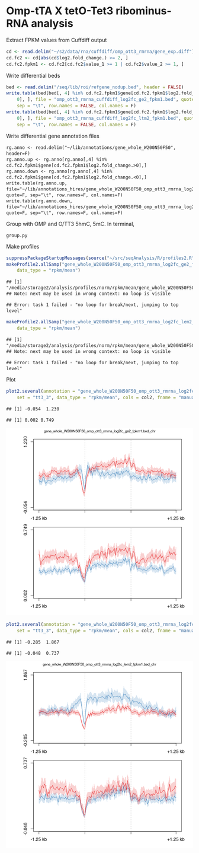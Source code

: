 Omp-tTA X tetO-Tet3 ribominus-RNA analysis
========================================================

Extract FPKM values from Cuffdiff output

```r
cd <- read.delim("~/s2/data/rna/cuffdiff/omp_ott3_rmrna/gene_exp.diff")
cd.fc2 <- cd[abs(cd$log2.fold_change.) >= 2, ]
cd.fc2.fpkm1 <- cd.fc2[cd.fc2$value_1 >= 1 | cd.fc2$value_2 >= 1, ]
```


Write differential beds

```r
bed <- read.delim("/seq/lib/roi/refgene_nodup.bed", header = FALSE)
write.table(bed[bed[, 4] %in% cd.fc2.fpkm1$gene[cd.fc2.fpkm1$log2.fold_change. > 
    0], ], file = "omp_ott3_rmrna_cuffdiff_log2fc_ge2_fpkm1.bed", quote = FALSE, 
    sep = "\t", row.names = FALSE, col.names = F)
write.table(bed[bed[, 4] %in% cd.fc2.fpkm1$gene[cd.fc2.fpkm1$log2.fold_change. < 
    0], ], file = "omp_ott3_rmrna_cuffdiff_log2fc_ltm2_fpkm1.bed", quote = FALSE, 
    sep = "\t", row.names = FALSE, col.names = F)
```


Write differential gene annotation files
```
rg.anno <- read.delim("~/lib/annotations/gene_whole_W200N50F50", header=F)
rg.anno.up <- rg.anno[rg.anno[,4] %in% cd.fc2.fpkm1$gene[cd.fc2.fpkm1$log2.fold_change.>0],]
rg.anno.down <- rg.anno[rg.anno[,4] %in% cd.fc2.fpkm1$gene[cd.fc2.fpkm1$log2.fold_change.<0],]
write.table(rg.anno.up, file="~/lib/annotations_hires/gene_whole_W200N50F50_omp_ott3_rmrna_log2fc_ge2_fpkm1.bed", quote=F, sep="\t", row.names=F, col.names=F)
write.table(rg.anno.down, file="~/lib/annotations_hires/gene_whole_W200N50F50_omp_ott3_rmrna_log2fc_lem2_fpkm1.bed", quote=F, sep="\t", row.names=F, col.names=F)

```

Group with OMP and O/TT3 5hmC, 5mC. In terminal,
```
group.py
```

Make profiles

```r
suppressPackageStartupMessages(source("~/src/seqAnalysis/R/profiles2.R"))
makeProfile2.allSamp("gene_whole_W200N50F50_omp_ott3_rmrna_log2fc_ge2_fpkm1.bed_chr", 
    data_type = "rpkm/mean")
```

```
## [1] "/media/storage2/analysis/profiles/norm/rpkm/mean/gene_whole_W200N50F50_omp_ott3_rmrna_log2fc_ge2_fpkm1.bed_chr"
## Note: next may be used in wrong context: no loop is visible
```

```
## Error: task 1 failed - "no loop for break/next, jumping to top level"
```

```r
makeProfile2.allSamp("gene_whole_W200N50F50_omp_ott3_rmrna_log2fc_lem2_fpkm1.bed_chr", 
    data_type = "rpkm/mean")
```

```
## [1] "/media/storage2/analysis/profiles/norm/rpkm/mean/gene_whole_W200N50F50_omp_ott3_rmrna_log2fc_lem2_fpkm1.bed_chr"
## Note: next may be used in wrong context: no loop is visible
```

```
## Error: task 1 failed - "no loop for break/next, jumping to top level"
```


Plot

```r
plot2.several(annotation = "gene_whole_W200N50F50_omp_ott3_rmrna_log2fc_ge2_fpkm1.bed_chr", 
    set = "tt3_3", data_type = "rpkm/mean", cols = col2, fname = "manual")
```

```
## [1] -0.054  1.230
```

```
## [1] 0.002 0.749
```

![plot of chunk gene_whole_W200N50F50_omp_ott3_rmrna_log2fc_ge2_fpkm1_tt3_3_rpkm_mean](figure/gene_whole_W200N50F50_omp_ott3_rmrna_log2fc_ge2_fpkm1_tt3_3_rpkm_mean.png) 


```r
plot2.several(annotation = "gene_whole_W200N50F50_omp_ott3_rmrna_log2fc_lem2_fpkm1.bed_chr", 
    set = "tt3_3", data_type = "rpkm/mean", cols = col2, fname = "manual")
```

```
## [1] -0.285  1.867
```

```
## [1] -0.048  0.737
```

![plot of chunk gene_whole_W200N50F50_omp_ott3_rmrna_log2fc_lem2_fpkm1_tt3_3_rpkm_mean](figure/gene_whole_W200N50F50_omp_ott3_rmrna_log2fc_lem2_fpkm1_tt3_3_rpkm_mean.png) 


